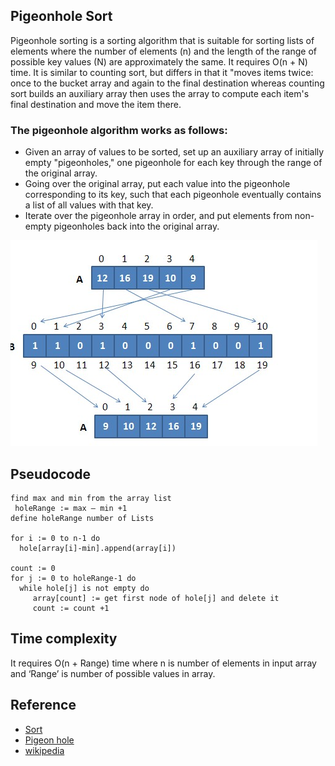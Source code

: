 ## Pigeonhole Sort

Pigeonhole sorting is a sorting algorithm that is suitable for sorting lists of elements where the number of elements (n) and the length of the range of possible key values (N) are approximately the same. It requires O(n + N) time. It is similar to counting sort, but differs in that it "moves items twice: once to the bucket array and again to the final destination whereas counting sort builds an auxiliary array then uses the array to compute each item's final destination and move the item there.

### The pigeonhole algorithm works as follows:

* Given an array of values to be sorted, set up an auxiliary array of initially empty "pigeonholes," one pigeonhole for each key through the range of the original array.
* Going over the original array, put each value into the pigeonhole corresponding to its key, such that each pigeonhole eventually contains a list of all values with that key.
* Iterate over the pigeonhole array in order, and put elements from non-empty pigeonholes back into the original array.

 ![]( https://github.com/p-rit/Images/blob/master/Pigeonhole_sort_images/Capture.PNG )

 ## Pseudocode

    find max and min from the array list
     holeRange := max – min +1
    define holeRange number of Lists

    for i := 0 to n-1 do
      hole[array[i]-min].append(array[i])
   
    count := 0
    for j := 0 to holeRange-1 do
      while hole[j] is not empty do
         array[count] := get first node of hole[j] and delete it
         count := count +1  

## Time complexity

It requires O(n + Range) time where n is number of elements in input array and ‘Range’ is number of possible values in array.

## Reference
* [Sort](https://riptutorial.com/algorithm/example/24298/pigeonhole-sort-basic-information)
* [Pigeon hole](https://www.geeksforgeeks.org/pigeonhole-sort/)
* [wikipedia](https://en.wikipedia.org/wiki/Pigeonhole_sort)

